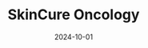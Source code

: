 ---  
layout: startup_page  
title: "SkinCure Oncology"  
id: "skincureoncology.com"  
permalink: "/skincureoncologyskincureoncology.com10012024/"  
website: "https://www.skincureoncology.com/"  
funding_round: ""  
funding_amount: ""  
investors: "H.I.G. Capital"  
about: "SkinCure Oncology is the world leader in providing a comprehensive model for the delivery of Image-Guided Superficial Radiation Therapy (Image-Guided SRT), the most advanced nonsurgical treatment for common skin cancer. The company partners with dermatologists and other physicians to bring cancer center-level radiation therapy treatment to private practices. They offer the GentleCure Experience, with Image-Guided SRT available from over 500 physicians nationwide."  
markets: "Healthtech, Medical Technology, Oncology, Hospitals and Health Care, Wellness, Therapeutic Devices, Other Healthcare Services, Other Devices and Supplies"  
hq: "Burr Ridge, Illinois, United States"  
founded_year: "2016"  
linkedin: "https://www.linkedin.com/company/skincureoncology"  
twitter: "https://twitter.com/SkinCureIGSRT"  
instagram: ""  
facebook: "https://www.facebook.com/SkinCureOncology"  
crunchbase: "https://www.crunchbase.com/organization/skincure-oncology"  
pitchbook: "https://pitchbook.com/profiles/company/166927-60"  

date_display: "01-Oct-2024"  
date: "2024-10-01"

# SEO Optimization  
meta_title: "SkinCure Oncology"  
meta_description: "SkinCure Oncology, SkinCure Oncology is the world leader in providing a comprehensive model for the delivery of Image-Guided Superficial Radiation Therapy (Image-Guided ..."  
meta_keywords: "SkinCure Oncology, Healthtech, Medical Technology, Oncology, Hospitals and Health Care, Wellness, Therapeutic Devices, Other Healthcare Services, Other Devices and Supplies,  funding"  
canonical_url: "https://startup.projectstartups.com/skincureoncologyskincureoncology.com10012024/"  
---
